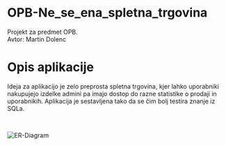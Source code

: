 # OPB-Ne_se_ena_spletna_trgovina
Projekt za predmet OPB.<br/>
Avtor: Martin Dolenc

# Opis aplikacije

Ideja za aplikacijo je zelo preprosta spletna trgovina, kjer lahko uporabniki nakupujejo izdelke admini pa imajo dostop do razne statistike o prodaji in uporabnikih. Aplikacija je sestavljena tako da se čim bolj testira znanje iz SQLa.

<br/>

![ER-Diagram](https://user-images.githubusercontent.com/28756327/114018728-da85ef80-986d-11eb-90c5-9e62f6214d3d.png)

